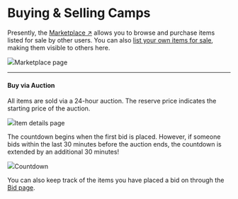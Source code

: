 # Buying & Selling Camps

Presently, the [Marketplace ↗](https://play.myneighboralice.com/market/) allows you to browse and purchase items listed for sale by other users. You can also [list your own items for sale](https://docs.myneighboralice.com/marketplace/your-space/my-assets#8dc6), making them visible to others here.

![](https://docs.myneighboralice.com/\~gitbook/image?url=https:%2F%2F1569250206-files.gitbook.io%2F%7E%2Ffiles%2Fv0%2Fb%2Fgitbook-x-prod.appspot.com%2Fo%2Fspaces%252FXck6SHo8BKdm45wALVA1%252Fuploads%252FnttAqxBuTTXnAnTLlolV%252FScreenshot%25202023-12-07%2520at%252013.29.07.png%3Falt=media%26token=61f4f8b4-13dc-4653-80ff-2be7b893b858\&width=768\&dpr=4\&quality=100\&sign=93d7ee76700d6471210cd9a3f939815b5d35f1fd6473354c85f9515858bdcdcf)Marketplace page

***

#### Buy via Auction <a href="#buy-via-auction" id="buy-via-auction"></a>

All items are sold via a 24-hour auction. The reserve price indicates the starting price of the auction.

![](https://docs.myneighboralice.com/\~gitbook/image?url=https:%2F%2F1569250206-files.gitbook.io%2F%7E%2Ffiles%2Fv0%2Fb%2Fgitbook-x-prod.appspot.com%2Fo%2Fspaces%252FXck6SHo8BKdm45wALVA1%252Fuploads%252F5AOHYKGCslHxErQaj3tE%252FScreenshot%25202023-12-07%2520at%252015.44.59.png%3Falt=media%26token=bb44008b-38ba-4d91-9b27-37f5fee910a6\&width=768\&dpr=4\&quality=100\&sign=53a8e95aaf832cc5cbf7ed0f4345fc55d83c92bdc1fc63b894b941db4e655ee2)Item details page

The countdown begins when the first bid is placed. However, if someone bids within the last 30 minutes before the auction ends, the countdown is extended by an additional 30 minutes!

![](https://docs.myneighboralice.com/\~gitbook/image?url=https:%2F%2F1569250206-files.gitbook.io%2F%7E%2Ffiles%2Fv0%2Fb%2Fgitbook-x-prod.appspot.com%2Fo%2Fspaces%252FXck6SHo8BKdm45wALVA1%252Fuploads%252F8BeHK0FFK2N3hGa01fSK%252FScreenshot%25202023-12-07%2520at%252015.46.24.png%3Falt=media%26token=ca9aa5fc-30a7-4dc4-aceb-d446523070c6\&width=768\&dpr=4\&quality=100\&sign=a41aac6f21f870274ad0e8f723174a7a2cb79ee253d3f75ab6a70f07da0a98b4)Countdown

You can also keep track of the items you have placed a bid on through the [Bid page](https://docs.myneighboralice.com/marketplace/your-space/bids).

